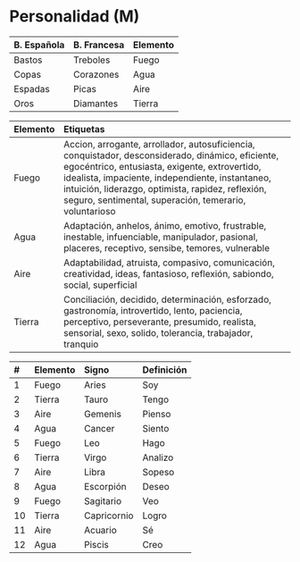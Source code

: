 
Personalidad (M)
================

| B. Española | B. Francesa | Elemento |
| :---------- | :---------- | :------- | 
| Bastos      | Treboles    | Fuego    |
| Copas       | Corazones   | Agua     |
| Espadas     | Picas       | Aire     |
| Oros        | Diamantes   | Tierra   |

| Elemento | Etiquetas |
| :------- | :-------- |
| Fuego    | Accion, arrogante, arrollador, autosuficiencia, conquistador, desconsiderado, dinámico, eficiente, egocéntrico, entusiasta, exigente, extrovertido, idealista, impaciente, independiente, instantaneo, intuición, liderazgo, optimista, rapidez, reflexión, seguro, sentimental, superación, temerario, voluntarioso |
| Agua     | Adaptación, anhelos, ánimo, emotivo, frustrable, inestable, infuenciable, manipulador, pasional, placeres, receptivo, sensibe, temores, vulnerable |
| Aire     | Adaptabilidad, atruista, compasivo, comunicación, creatividad, ideas, fantasioso, reflexión, sabiondo, social, superficial |
| Tierra   | Conciliación, decidido, determinación, esforzado, gastronomía, introvertido, lento, paciencia, perceptivo, perseverante, presumido, realista, sensorial, sexo, solido, tolerancia, trabajador, tranquio |

| #  | Elemento | Signo       | Definición |
| :- | :------- | :---------- | :--------- |
| 1  | Fuego    | Aries       | Soy        |
| 2  | Tierra   | Tauro       | Tengo      |
| 3  | Aire     | Gemenis     | Pienso     |
| 4  | Agua     | Cancer      | Siento     |
| 5  | Fuego    | Leo         | Hago       |
| 6  | Tierra   | Virgo       | Analizo    |
| 7  | Aire     | Libra       | Sopeso     |
| 8  | Agua     | Escorpión   | Deseo      |
| 9  | Fuego    | Sagitario   | Veo        |
| 10 | Tierra   | Capricornio | Logro      |
| 11 | Aire     | Acuario     | Sé         |
| 12 | Agua     | Piscis      | Creo       |

